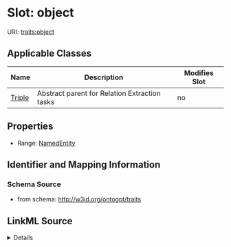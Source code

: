 

# Slot: object

URI: [traits:object](http://w3id.org/ontogpt/traits/object)



<!-- no inheritance hierarchy -->





## Applicable Classes

| Name | Description | Modifies Slot |
| --- | --- | --- |
| [Triple](Triple.md) | Abstract parent for Relation Extraction tasks |  no  |







## Properties

* Range: [NamedEntity](NamedEntity.md)





## Identifier and Mapping Information







### Schema Source


* from schema: http://w3id.org/ontogpt/traits




## LinkML Source

<details>
```yaml
name: object
from_schema: http://w3id.org/ontogpt/traits
rank: 1000
alias: object
owner: Triple
domain_of:
- Triple
range: NamedEntity

```
</details>